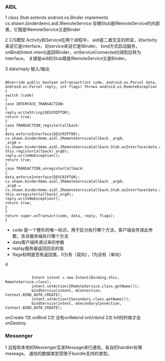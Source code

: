 

### AIDL
1 class Stub extends android.os.Binder implements cs.shawn.binderdemo.aidl.IRemoteService
存根Stub是IRemoteService的内部类，它既是IRemoteService又是Binder

2 C/S模型
Activity和Service在两个进程中，
aidl是二者交互的桥梁，对activity来说它是interface，对service来说它是IBinder。
bind方式启动服务，onBind(Intent intent)返回IBinder，onServiceConnected()得到后转为interface。
关键是aidl的Stub既是IRemoteService又是Binder。

3 data/reply  输入/输出
```

@Override public boolean onTransact(int code, android.os.Parcel data, android.os.Parcel reply, int flags) throws android.os.RemoteException
{
switch (code)
{
case INTERFACE_TRANSACTION:
{
reply.writeString(DESCRIPTOR);
return true;
}
case TRANSACTION_registerCallback:
{
data.enforceInterface(DESCRIPTOR);
cs.shawn.binderdemo.aidl.IRemoteServiceCallback _arg0;
_arg0 = cs.shawn.binderdemo.aidl.IRemoteServiceCallback.Stub.asInterface(data.readStrongBinder());
this.registerCallback(_arg0);
reply.writeNoException();
return true;
}
case TRANSACTION_unregisterCallback:
{
data.enforceInterface(DESCRIPTOR);
cs.shawn.binderdemo.aidl.IRemoteServiceCallback _arg0;
_arg0 = cs.shawn.binderdemo.aidl.IRemoteServiceCallback.Stub.asInterface(data.readStrongBinder());
this.unregisterCallback(_arg0);
reply.writeNoException();
return true;
}
}
return super.onTransact(code, data, reply, flags);
}

```

* code 是一个整形的唯一标识，用于区分执行哪个方法，客户端会传递此参数，告诉服务端执行哪个方法
* data客户端传递过来的参数
* replay服务器返回回去的值
* flags标明是否有返回值，0为有（双向），1为没有（单向）

4
```

            Intent intent = new Intent(Binding.this, RemoteService.class);
            intent.setAction(IRemoteService.class.getName());
            bindService(intent, mConnection, Context.BIND_AUTO_CREATE);
            intent.setAction(ISecondary.class.getName());
            bindService(intent, mSecondaryConnection, Context.BIND_AUTO_CREATE);

```
onCreate 1次
onBind 2次  没有onRebind
onUnbind 2次
kill的时候才会 onDestroy

### Messenger
1
远程和本地的Messenger互发Message进行通信，各自的handler处理message。
通信的数据类型受限于bundle支持的类型。
